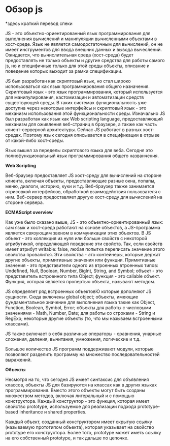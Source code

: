 # Обзор js

*здесь краткий перевод спеки

JS - это объектно-ориентированный язык программирования для выполнения вычислений и манипуляции вычисленными объектами в хост-среде.
Язык не является самодостаточным для вычислений, он не имеет инструментов для ввода внешних данных и вывода вычеслений.
Ожидается, что вычислительная среда (хост-среда) будет предоставлять не только объекты и другие средства для работы самого js, но и специфичные только для этой среды объекты, описание и поведение которых выходит за рамки спецификации.

JS был разработан как скриптовый язык, но стал широко использоваться как язык программирования общего назначения. Скриптовый язык - это язык программирования, который используется для манипулирования, кастомизации и автоматизации средств существующей среды.
В таких системах функциональность уже доступна через некоторые интерфейсы и скриптовый язык - это механизм использования этой функциональности среды.
Изначально JS был разработан как язык как Web scripting language, предоставляющий механизм для оживления веб-страниц в браузере, а также как часть клиент-серверной архитектуры.
Сейчас JS работает в разных хост-средах. Поэтому язык сегодня описывается в спецификации в отрыве от какой-либо хост-среды.

Язык вышел за переделы скриптового языка для веба. Сегодня это полнофункциональный язык программирования общего названчения.

**Web Scripting**

Веб-браузер предоставляет JS хост-среду для вычислений на стороне клиента, включая объекты, предоставляющие разные окна, попапы, меню, диалоги, историю, куки и т.д.
Веб-браузер также занимается отрисовкой интерфейсов, обработкой взаимодействия пользователя с ним. Веб-сервер предоставляет другую хост-среду для вычислений на стороне сервера. 


**ECMAScript overview**

Как уже было сказано выше, JS - это объектно-ориентированный язык: сам язык и хост-среда работают на основе объектов, а JS-программа является связующим звеном в коммуникации этих объектов. В JS объект - это коллекция из нуля или больше свойств с некоторой атрибутикой, определяющей поведение эти свойств. Так, если свойств имеет атрибут writable: false, любая попытка переписать значение этого свойства провалится. Эти свойства - это контейнеры, которые держат другие объекты, примитивные значения или функции. Примитивные значения - это представители одного из втроенных втроенных типов: Undefined, Null, Boolean, Number, BigInt, String, and Symbol; объект - это представитель встроенного типа Object; функция - это callable объект. Функция, которая является пропертью объекта, называют методом.

JS определяет ряд встроенных объектовЮ которые дополняют JS сущности. Сюда включены global object; объекты, имеющие фундаментальное значение для выполнения языка такие как Object, Function, Boolean, Symbol, Error; объекты для работы с числовыми значениями -  Math, Number, Date; для работы со строками - String и RegExp; некоторые другие объекты (то, что мы называем встроенными классами).

JS также включает в себя различные операторы - сравнения, унарные сложения, деления, вычитания, умножения, логические и т.д.

Большое количество JS программ поддерживают модули, которые позволяют разделить программу на множество последовательностей выражений.

**Объекты**

Несмотря на то, что сегодня JS имеет синтаксис для объявления классов, объекты JS для базируются на классах как в других языках программирования. Вместо этого объекты могут быть созданы множеством методов, включая литеральный и с помощью конструктора. Каждый конструктор - это функция, которая имеет свойство prototype, используемое для реализации подхода  prototype-based inheritance и shared properties. 

Каждый объект, созданный конструктором имеет скрытую ссылку (называемую прототипом объекта), которая указывает на свойство prototype его конструктора. Более того, prototype может иметь ссылку на его собственный prototype, и так дальше по цепочке.
